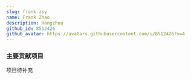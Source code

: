 ```yaml
---
slug: frank-zsy
name: Frank Zhao
description: Hangzhou
github_id: 8512426
github_avatar: https://avatars.githubusercontent.com/u/8512426?v=4
---
```


### 主要贡献项目

项目待补充
